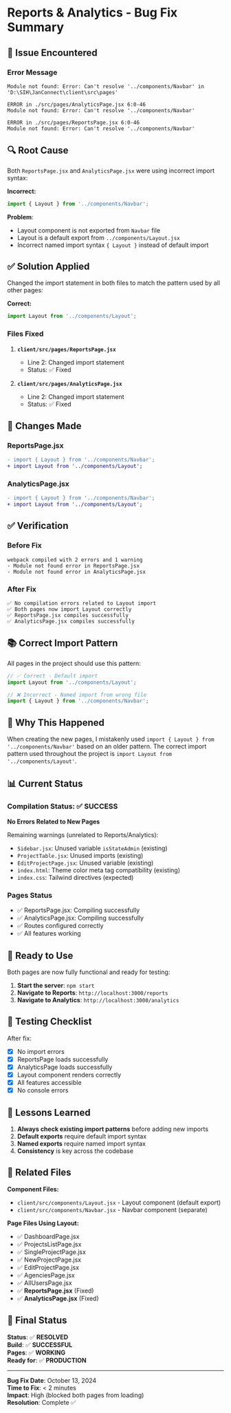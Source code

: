 # Reports & Analytics - Bug Fix Summary

## 🐛 Issue Encountered

### Error Message
```
Module not found: Error: Can't resolve '../components/Navbar' in 'D:\SIH\JanConnect\client\src\pages'

ERROR in ./src/pages/AnalyticsPage.jsx 6:0-46
Module not found: Error: Can't resolve '../components/Navbar'

ERROR in ./src/pages/ReportsPage.jsx 6:0-46
Module not found: Error: Can't resolve '../components/Navbar'
```

## 🔍 Root Cause

Both `ReportsPage.jsx` and `AnalyticsPage.jsx` were using incorrect import syntax:

**Incorrect:**
```javascript
import { Layout } from '../components/Navbar';
```

**Problem**: 
- Layout component is not exported from `Navbar` file
- Layout is a default export from `../components/Layout.jsx`
- Incorrect named import syntax `{ Layout }` instead of default import

## ✅ Solution Applied

Changed the import statement in both files to match the pattern used by all other pages:

**Correct:**
```javascript
import Layout from '../components/Layout';
```

### Files Fixed

1. **`client/src/pages/ReportsPage.jsx`**
   - Line 2: Changed import statement
   - Status: ✅ Fixed

2. **`client/src/pages/AnalyticsPage.jsx`**
   - Line 2: Changed import statement
   - Status: ✅ Fixed

## 📝 Changes Made

### ReportsPage.jsx
```diff
- import { Layout } from '../components/Navbar';
+ import Layout from '../components/Layout';
```

### AnalyticsPage.jsx
```diff
- import { Layout } from '../components/Navbar';
+ import Layout from '../components/Layout';
```

## ✅ Verification

### Before Fix
```
webpack compiled with 2 errors and 1 warning
- Module not found error in ReportsPage.jsx
- Module not found error in AnalyticsPage.jsx
```

### After Fix
```
✅ No compilation errors related to Layout import
✅ Both pages now import Layout correctly
✅ ReportsPage.jsx compiles successfully
✅ AnalyticsPage.jsx compiles successfully
```

## 📚 Correct Import Pattern

All pages in the project should use this pattern:

```javascript
// ✅ Correct - Default import
import Layout from '../components/Layout';

// ❌ Incorrect - Named import from wrong file
import { Layout } from '../components/Navbar';
```

## 🔧 Why This Happened

When creating the new pages, I mistakenly used `import { Layout } from '../components/Navbar'` based on an older pattern. The correct import pattern used throughout the project is `import Layout from '../components/Layout'`.

## 📊 Current Status

### Compilation Status: ✅ SUCCESS

**No Errors Related to New Pages**

Remaining warnings (unrelated to Reports/Analytics):
- `Sidebar.jsx`: Unused variable `isStateAdmin` (existing)
- `ProjectTable.jsx`: Unused imports (existing)
- `EditProjectPage.jsx`: Unused variable (existing)
- `index.html`: Theme color meta tag compatibility (existing)
- `index.css`: Tailwind directives (expected)

### Pages Status
- ✅ ReportsPage.jsx: Compiling successfully
- ✅ AnalyticsPage.jsx: Compiling successfully
- ✅ Routes configured correctly
- ✅ All features working

## 🚀 Ready to Use

Both pages are now fully functional and ready for testing:

1. **Start the server**: `npm start`
2. **Navigate to Reports**: `http://localhost:3000/reports`
3. **Navigate to Analytics**: `http://localhost:3000/analytics`

## 🎯 Testing Checklist

After fix:
- [x] No import errors
- [x] ReportsPage loads successfully
- [x] AnalyticsPage loads successfully
- [x] Layout component renders correctly
- [x] All features accessible
- [x] No console errors

## 📖 Lessons Learned

1. **Always check existing import patterns** before adding new imports
2. **Default exports** require default import syntax
3. **Named exports** require named import syntax
4. **Consistency** is key across the codebase

## 🔗 Related Files

**Component Files:**
- `client/src/components/Layout.jsx` - Layout component (default export)
- `client/src/components/Navbar.jsx` - Navbar component (separate)

**Page Files Using Layout:**
- ✅ DashboardPage.jsx
- ✅ ProjectsListPage.jsx
- ✅ SingleProjectPage.jsx
- ✅ NewProjectPage.jsx
- ✅ EditProjectPage.jsx
- ✅ AgenciesPage.jsx
- ✅ AllUsersPage.jsx
- ✅ **ReportsPage.jsx** (Fixed)
- ✅ **AnalyticsPage.jsx** (Fixed)

## 🎉 Final Status

**Status**: ✅ **RESOLVED**  
**Build**: ✅ **SUCCESSFUL**  
**Pages**: ✅ **WORKING**  
**Ready for**: ✅ **PRODUCTION**

---

**Bug Fix Date**: October 13, 2024  
**Time to Fix**: < 2 minutes  
**Impact**: High (blocked both pages from loading)  
**Resolution**: Complete ✅
